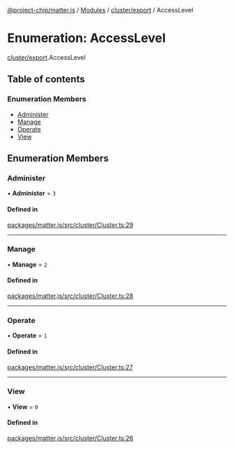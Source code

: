 [@project-chip/matter.js](../README.md) / [Modules](../modules.md) / [cluster/export](../modules/cluster_export.md) / AccessLevel

# Enumeration: AccessLevel

[cluster/export](../modules/cluster_export.md).AccessLevel

## Table of contents

### Enumeration Members

- [Administer](cluster_export.AccessLevel.md#administer)
- [Manage](cluster_export.AccessLevel.md#manage)
- [Operate](cluster_export.AccessLevel.md#operate)
- [View](cluster_export.AccessLevel.md#view)

## Enumeration Members

### Administer

• **Administer** = ``3``

#### Defined in

[packages/matter.js/src/cluster/Cluster.ts:29](https://github.com/project-chip/matter.js/blob/e87b236f/packages/matter.js/src/cluster/Cluster.ts#L29)

___

### Manage

• **Manage** = ``2``

#### Defined in

[packages/matter.js/src/cluster/Cluster.ts:28](https://github.com/project-chip/matter.js/blob/e87b236f/packages/matter.js/src/cluster/Cluster.ts#L28)

___

### Operate

• **Operate** = ``1``

#### Defined in

[packages/matter.js/src/cluster/Cluster.ts:27](https://github.com/project-chip/matter.js/blob/e87b236f/packages/matter.js/src/cluster/Cluster.ts#L27)

___

### View

• **View** = ``0``

#### Defined in

[packages/matter.js/src/cluster/Cluster.ts:26](https://github.com/project-chip/matter.js/blob/e87b236f/packages/matter.js/src/cluster/Cluster.ts#L26)
